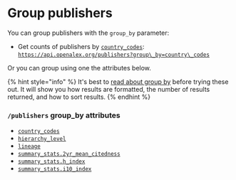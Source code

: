 # Group publishers

You can group publishers with the `group_by` parameter:

* Get counts of publishers by [`country_codes`](https://github.com/ourresearch/openalex-docs/blob/sandbox/the-api/get-groups-of-entities/publisher-object.md#country\_codes):\
  [`https://api.openalex.org/publishers?group\_by=country\_codes`](https://api.openalex.org/publishers?group\_by=country\_codes)

Or you can group using one the attributes below.

{% hint style="info" %}
It's best to [read about group by](./) before trying these out. It will show you how results are formatted, the number of results returned, and how to sort results.
{% endhint %}

### `/publishers` group\_by attributes

* [`country_codes`](https://github.com/ourresearch/openalex-docs/blob/sandbox/the-api/get-groups-of-entities/publisher-object.md#country\_codes)
* [`hierarchy_level`](https://github.com/ourresearch/openalex-docs/blob/sandbox/the-api/get-groups-of-entities/publisher-object.md#hierarchy\_level)
* [`lineage`](https://github.com/ourresearch/openalex-docs/blob/sandbox/the-api/get-groups-of-entities/publisher-object.md#lineage)
* [`summary_stats.2yr_mean_citedness`](https://github.com/ourresearch/openalex-docs/blob/sandbox/the-api/get-groups-of-entities/publisher-object.md#summary\_stats)
* [`summary_stats.h_index`](https://github.com/ourresearch/openalex-docs/blob/sandbox/the-api/get-groups-of-entities/publisher-object.md#summary\_stats)
* [`summary_stats.i10_index`](https://github.com/ourresearch/openalex-docs/blob/sandbox/the-api/get-groups-of-entities/publisher-object.md#summary\_stats)
